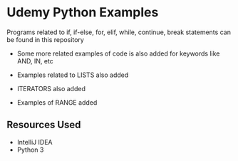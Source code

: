 # Udemy Python Examples
 
Programs related to if, if-else, for, elif, while, continue, break statements can be found in this repository

* Some more related examples of code is also added for keywords like AND, IN, etc

* Examples related to LISTS also added

* ITERATORS also added

* Examples of RANGE added

## Resources Used

* IntelliJ IDEA
* Python 3
